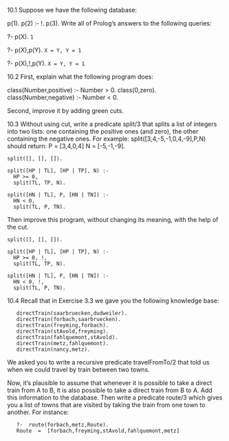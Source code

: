 10.1 Suppose we have the following database:

   p(1). 
   p(2)  :-  !. 
   p(3).
Write all of Prolog’s answers to the following queries:

   ?-  p(X). `1`
    
   ?-  p(X),p(Y). `X = Y, Y = 1`
    
   ?-  p(X),!,p(Y). `X = Y, Y = 1`

10.2 First, explain what the following program does:

   class(Number,positive)  :-  Number  >  0. 
   class(0,zero). 
   class(Number,negative)  :-  Number  <  0.

Second, improve it by adding green cuts.

10.3 Without using cut, write a predicate split/3 that splits a list of integers into two lists: one containing the positive ones (and zero), the other containing the negative ones. For example:
            split([3,4,-5,-1,0,4,-9],P,N)
should return:
            P  =  [3,4,0,4]
            N  =  [-5,-1,-9].

```
split([], [], []).

split([HP | TL], [HP | TP], N) :-
  HP >= 0,
  split(TL, TP, N).

split([HN | TL], P, [HN | TN]) :-
  HN < 0,
  split(TL, P, TN).
```

Then improve this program, without changing its meaning, with the help of the cut.

```
split([], [], []).

split([HP | TL], [HP | TP], N) :-
  HP >= 0, !,
  split(TL, TP, N).

split([HN | TL], P, [HN | TN]) :-
  HN < 0, !,
  split(TL, P, TN).
```

10.4 Recall that in Exercise 3.3 we gave you the following knowledge base:

```
   directTrain(saarbruecken,dudweiler). 
   directTrain(forbach,saarbruecken). 
   directTrain(freyming,forbach). 
   directTrain(stAvold,freyming). 
   directTrain(fahlquemont,stAvold). 
   directTrain(metz,fahlquemont). 
   directTrain(nancy,metz).
```

We asked you to write a recursive predicate travelFromTo/2 that told us when we could travel by train between two towns.

Now, it’s plausible to assume that whenever it is possible to take a direct train from A to B, it is also possible to take a direct train from B to A. Add this information to the database. Then write a predicate route/3 which gives you a list of towns that are visited by taking the train from one town to another. For instance:

```
   ?-  route(forbach,metz,Route). 
   Route  =  [forbach,freyming,stAvold,fahlquemont,metz]
```